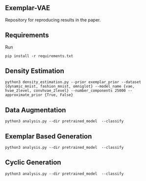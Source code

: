 ## Exemplar-VAE
Repository for reproducing results in the paper. 

## Requirements
Run
```
pip install -r requirements.txt
```

## Density Estimation 
```
python3 density_estimation.py --prior exemplar_prior --dataset {dynamic_mnist, fashion_mnist, omniglot} --model_name {vae, hvae_2level, convhvae_2level} --number_components 25000 --approximate_prior {True, False} 
```

## Data Augmentation
```
python3 analysis.py --dir pretrained_model  --classify
```

## Exemplar Based Generation
```
python3 analysis.py --dir pretrained_model  --classify
```


## Cyclic Generation
```
python3 analysis.py --dir pretrained_model  --classify
```
